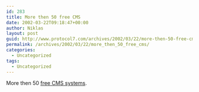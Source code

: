 ```yaml
---
id: 283
title: More then 50 free CMS
date: 2002-03-22T09:18:47+00:00
author: Niklas
layout: post
guid: http://www.protocol7.com/archives/2002/03/22/more-then-50-free-cms/
permalink: /archives/2002/03/22/more_then_50_free_cms/
categories:
  - Uncategorized
tags:
  - Uncategorized
---
```

<div class='microid-cfc4817efba6f03020ca5d8bc779fbd2d76c0553'>
  <p>
    More then 50 <a href="http://clueful.com.au/cgi-bin/cmsdirectory/browse/Products:Free%20systems">free CMS systems</a>.
  </p>
</div>